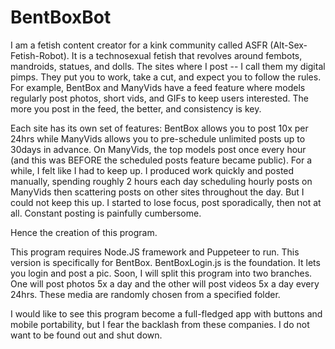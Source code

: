 # BentBoxBot

I am a fetish content creator for a kink community called ASFR (Alt-Sex-Fetish-Robot). It is a technosexual fetish that revolves around fembots, mandroids, statues, and dolls.  The sites where I post -- I call them my digital pimps.  They put you to work, take a cut, and expect you to follow the rules. For example, BentBox and ManyVids have a feed feature where models regularly post photos, short vids, and GIFs to keep users interested. The more you post in the feed, the better, and consistency is key.

Each site has its own set of features: BentBox allows you to post 10x per 24hrs while ManyVids allows you to pre-schedule unlimited posts up to 30days in advance.  On ManyVids, the top models post once every hour (and this was BEFORE the scheduled posts feature became public).  For a while, I felt like I had to keep up.  I produced work quickly and posted manually, spending roughly 2 hours each day scheduling hourly posts on ManyVids then scattering posts on other sites throughout the day.  But I could not keep this up.  I started to lose focus, post sporadically, then not at all. Constant posting is painfully cumbersome.

Hence the creation of this program.  

This program requires Node.JS framework and Puppeteer to run.  This version is specifically for BentBox.  BentBoxLogin.js is the foundation.  It lets you login and post a pic.  Soon, I will split this program into two branches.  One will post photos 5x a day and the other will post videos 5x a day every 24hrs.  These media are randomly chosen from a specified folder.

I would like to see this program become a full-fledged app with buttons and mobile portability, but I fear the backlash from these companies.  I do not want to be found out and shut down.  
